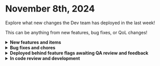 # November 8th, 2024

Explore what new changes the Dev team has deployed in the last week!

This can be anything from new features, bug fixes, or QoL changes!

<details>

<summary><strong>New features and items</strong></summary>

* Multiplayer workflows have been fully released
* Added a root level USER namespace to jinja
* Added  an action column to Datatable components in App Builder that allows for opening a dialog and passing the
* Added a confirrmation dialog when deleting Apps in App Builder
 
</details>

<details>

<summary><strong>Bug fixes and chores</strong></summary>

* UI enhancements for Microsoft Cloud Bundle
* Fixed liongard pagination issues related to filtering
* Fixed bugs with syncing the crate marketplace across regions
* Added integration test generator to automatically setup tests for integrations to catch more bugs
* Improved error logging for workflow execution kick off
* Fixed the Get Ticket action for Freshdesk
* Simplified timezone naming anywhere there is a dropdown to select a timezone
* Fixed a problem where updating a sub-workflow was not updating the parent workflow causing bugs with sub-workflow 
  inputs
* Fixed ORG.INTEGRATIONS jinja to only return integrations for the ORG in scope and not it's child orgs
* Fixed the Generic API request action for custom integrations v2
* Added more scopes to Google Workspace Admin actions
* Fixed a bug with Webroot integration access token caching
* Hide the Authorize button on custom integration v2 integrations for authorization schemas that it's not relevant for
* Fixed a bug with auth checks for embedded forms causing users to receive a 503
  row context to be used in jinja in that dialog
* Replaced calls from our engine to our graph-api to retrieve integration configurations with direct database calls 
  to improve performance and eliminate network connection level bugs
* Increased max page size and max pages for Bit Defender integration
* Fixed a bug with MS Graph Teams Sensors where they were unable to be used to create multiple triggers
* Fixed a bug related to org mapping causing Workflow Initialization Failures
* Fixed a bug with Webroot causing Client AttributeError when requesting the access_token
* Fixed a bug where updating a cron trigger would sometimes not apply the change to all trigger instances


</details>

<details>

<summary><strong>Deployed behind feature flags awaiting QA review and feedback</strong></summary>

* Quickbooks integration (Stff review)
* Xero integration (Staff review)
* BambooHR integration (Staff review)
* Nodeware integration (Staff review)
* Bitdefender integration (Staff review)
* Github integration (Staff Review)
* Granular forms permissions (QA review)
* IT Portal integration (QA review)
* Cove integration (QA review)
* App Builder page export/import functionality (Staff review)

</details>

<details>

<summary><strong>In code review and development</strong></summary>

* Full App export/import (Code review)
* Crushbank integration (Code review)
* Nodeware integration (Code review)
* SQL Database integration refactor (Code review)
* ConnectSecure v4 (In development)
* Pax8 Refactor (In development)

</details>
